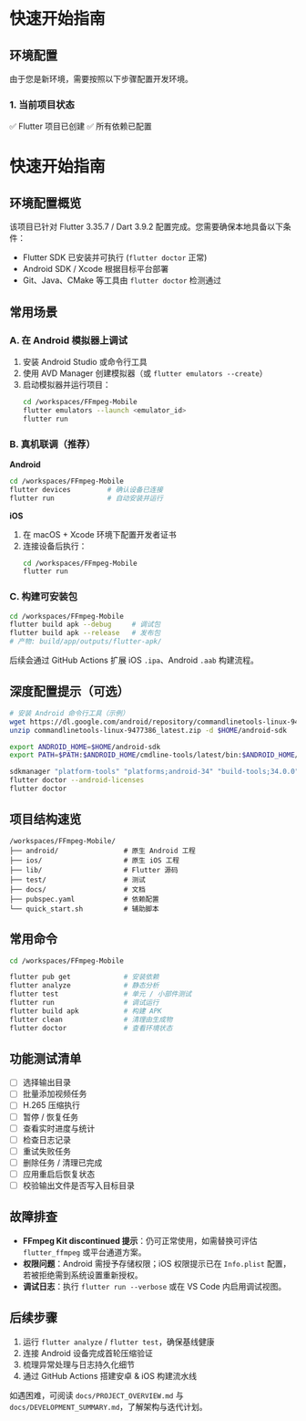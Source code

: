 # 快速开始指南

## 环境配置

由于您是新环境，需要按照以下步骤配置开发环境。

### 1. 当前项目状态

✅ Flutter 项目已创建
✅ 所有依赖已配置
# 快速开始指南

## 环境配置概览

该项目已针对 Flutter 3.35.7 / Dart 3.9.2 配置完成。您需要确保本地具备以下条件：

- Flutter SDK 已安装并可执行 (`flutter doctor` 正常)
- Android SDK / Xcode 根据目标平台部署
- Git、Java、CMake 等工具由 `flutter doctor` 检测通过

## 常用场景

### A. 在 Android 模拟器上调试

1. 安装 Android Studio 或命令行工具
2. 使用 AVD Manager 创建模拟器（或 `flutter emulators --create`）
3. 启动模拟器并运行项目：
   ```bash
   cd /workspaces/FFmpeg-Mobile
   flutter emulators --launch <emulator_id>
   flutter run
   ```

### B. 真机联调（推荐）

**Android**

```bash
cd /workspaces/FFmpeg-Mobile
flutter devices         # 确认设备已连接
flutter run             # 自动安装并运行
```

**iOS**

1. 在 macOS + Xcode 环境下配置开发者证书
2. 连接设备后执行：
   ```bash
   cd /workspaces/FFmpeg-Mobile
   flutter run
   ```

### C. 构建可安装包

```bash
cd /workspaces/FFmpeg-Mobile
flutter build apk --debug     # 调试包
flutter build apk --release   # 发布包
# 产物: build/app/outputs/flutter-apk/
```

后续会通过 GitHub Actions 扩展 iOS `.ipa`、Android `.aab` 构建流程。

## 深度配置提示（可选）

```bash
# 安装 Android 命令行工具（示例）
wget https://dl.google.com/android/repository/commandlinetools-linux-9477386_latest.zip
unzip commandlinetools-linux-9477386_latest.zip -d $HOME/android-sdk

export ANDROID_HOME=$HOME/android-sdk
export PATH=$PATH:$ANDROID_HOME/cmdline-tools/latest/bin:$ANDROID_HOME/platform-tools

sdkmanager "platform-tools" "platforms;android-34" "build-tools;34.0.0"
flutter doctor --android-licenses
flutter doctor
```

## 项目结构速览

```
/workspaces/FFmpeg-Mobile/
├── android/                # 原生 Android 工程
├── ios/                    # 原生 iOS 工程
├── lib/                    # Flutter 源码
├── test/                   # 测试
├── docs/                   # 文档
├── pubspec.yaml            # 依赖配置
└── quick_start.sh          # 辅助脚本
```

## 常用命令

```bash
cd /workspaces/FFmpeg-Mobile

flutter pub get             # 安装依赖
flutter analyze             # 静态分析
flutter test                # 单元 / 小部件测试
flutter run                 # 调试运行
flutter build apk           # 构建 APK
flutter clean               # 清理由生成物
flutter doctor              # 查看环境状态
```

## 功能测试清单

- [ ] 选择输出目录
- [ ] 批量添加视频任务
- [ ] H.265 压缩执行
- [ ] 暂停 / 恢复任务
- [ ] 查看实时进度与统计
- [ ] 检查日志记录
- [ ] 重试失败任务
- [ ] 删除任务 / 清理已完成
- [ ] 应用重启后恢复状态
- [ ] 校验输出文件是否写入目标目录

## 故障排查

- **FFmpeg Kit discontinued 提示**：仍可正常使用，如需替换可评估 `flutter_ffmpeg` 或平台通道方案。
- **权限问题**：Android 需授予存储权限；iOS 权限提示已在 `Info.plist` 配置，若被拒绝需到系统设置重新授权。
- **调试日志**：执行 `flutter run --verbose` 或在 VS Code 内启用调试视图。

## 后续步骤

1. 运行 `flutter analyze` / `flutter test`，确保基线健康
2. 连接 Android 设备完成首轮压缩验证
3. 梳理异常处理与日志持久化细节
4. 通过 GitHub Actions 搭建安卓 & iOS 构建流水线

如遇困难，可阅读 `docs/PROJECT_OVERVIEW.md` 与 `docs/DEVELOPMENT_SUMMARY.md`，了解架构与迭代计划。

